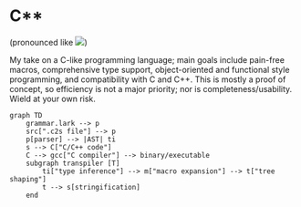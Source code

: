 # C**

(pronounced like ![](https://upload.wikimedia.org/wikipedia/en/thumb/a/af/Prince_logo.svg/24px-Prince_logo.svg.png))

My take on a C-like programming language; main goals include pain-free macros,
comprehensive type support, object-oriented and functional style programming,
and compatibility with C and C++. This is mostly a proof of concept, so
efficiency is not a major priority; nor is completeness/usability. Wield at
your own risk.

```mermaid
graph TD
	grammar.lark --> p
	src[".c2s file"] --> p
	p[parser] --> |AST| ti
	s --> C["C/C++ code"]
	C --> gcc["C compiler"] --> binary/executable
	subgraph transpiler [T]
		ti["type inference"] --> m["macro expansion"] --> t["tree shaping"]
		t --> s[stringification]
	end
```
